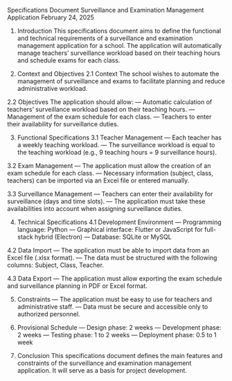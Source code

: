 Specifications Document
Surveillance and Examination Management Application
February 24, 2025

1. Introduction
This specifications document aims to define the functional and technical requirements of a surveillance and examination management application for a school. The application will automatically manage teachers’ surveillance workload based on their teaching hours and schedule exams for each class.

2. Context and Objectives
2.1 Context
The school wishes to automate the management of surveillance and exams to facilitate planning and reduce administrative workload.

2.2 Objectives
The application should allow:
— Automatic calculation of teachers’ surveillance workload based on their teaching hours.
— Management of the exam schedule for each class.
— Teachers to enter their availability for surveillance duties.

3. Functional Specifications
3.1 Teacher Management
— Each teacher has a weekly teaching workload.
— The surveillance workload is equal to the teaching workload (e.g., 9 teaching hours = 9 surveillance hours).

3.2 Exam Management
— The application must allow the creation of an exam schedule for each class.
— Necessary information (subject, class, teachers) can be imported via an Excel file or entered manually.

3.3 Surveillance Management
— Teachers can enter their availability for surveillance (days and time slots).
— The application must take these availabilities into account when assigning surveillance duties.

4. Technical Specifications
4.1 Development Environment
— Programming language: Python
— Graphical interface: Flutter or JavaScript for full-stack hybrid (Electron)
— Database: SQLite or MySQL

4.2 Data Import
— The application must be able to import data from an Excel file (.xlsx format).
— The data must be structured with the following columns: Subject, Class, Teacher.

4.3 Data Export
— The application must allow exporting the exam schedule and surveillance planning in PDF or Excel format.

5. Constraints
— The application must be easy to use for teachers and administrative staff.
— Data must be secure and accessible only to authorized personnel.

6. Provisional Schedule
— Design phase: 2 weeks
— Development phase: 2 weeks
— Testing phase: 1 to 2 weeks
— Deployment phase: 0.5 to 1 week

7. Conclusion
This specifications document defines the main features and constraints of the surveillance and examination management application. It will serve as a basis for project development.
